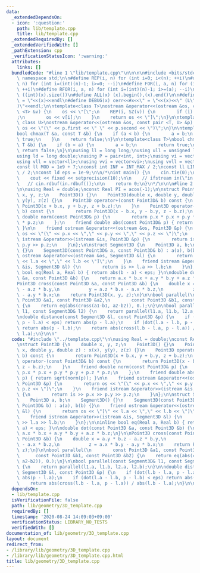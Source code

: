 ```yaml
---
data:
  _extendedDependsOn:
  - icon: ':question:'
    path: lib/template.cpp
    title: lib/template.cpp
  _extendedRequiredBy: []
  _extendedVerifiedWith: []
  _pathExtension: cpp
  _verificationStatusIcon: ':warning:'
  attributes:
    links: []
  bundledCode: "#line 1 \"lib/template.cpp\"\n\n\n\n#include <bits/stdc++.h>\n\nusing\
    \ namespace std;\n\n#define REP(i, n) for (int i=0; i<(n); ++i)\n#define RREP(i,\
    \ n) for (int i=(int)(n)-1; i>=0; --i)\n#define FOR(i, a, n) for (int i=(a); i<(n);\
    \ ++i)\n#define RFOR(i, a, n) for (int i=(int)(n)-1; i>=(a); --i)\n\n#define SZ(x)\
    \ ((int)(x).size())\n#define ALL(x) (x).begin(),(x).end()\n\n#define DUMP(x) cerr<<#x<<\"\
    \ = \"<<(x)<<endl\n#define DEBUG(x) cerr<<#x<<\" = \"<<(x)<<\" (L\"<<__LINE__<<\"\
    )\"<<endl;\n\ntemplate<class T>\nostream &operator<<(ostream &os, const vector\
    \ <T> &v) {\n    os << \"[\";\n    REP(i, SZ(v)) {\n        if (i) os << \", \"\
    ;\n        os << v[i];\n    }\n    return os << \"]\";\n}\n\ntemplate<class T,\
    \ class U>\nostream &operator<<(ostream &os, const pair <T, U> &p) {\n    return\
    \ os << \"(\" << p.first << \" \" << p.second << \")\";\n}\n\ntemplate<class T>\n\
    bool chmax(T &a, const T &b) {\n    if (a < b) {\n        a = b;\n        return\
    \ true;\n    }\n    return false;\n}\n\ntemplate<class T>\nbool chmin(T &a, const\
    \ T &b) {\n    if (b < a) {\n        a = b;\n        return true;\n    }\n   \
    \ return false;\n}\n\nusing ll = long long;\nusing ull = unsigned long long;\n\
    using ld = long double;\nusing P = pair<int, int>;\nusing vi = vector<int>;\n\
    using vll = vector<ll>;\nusing vvi = vector<vi>;\nusing vvll = vector<vll>;\n\n\
    const ll MOD = 1e9 + 7;\nconst int INF = INT_MAX / 2;\nconst ll LINF = LLONG_MAX\
    \ / 2;\nconst ld eps = 1e-9;\n\n/*\nint main() {\n    cin.tie(0);\n    ios::sync_with_stdio(false);\n\
    \    cout << fixed << setprecision(10);\n\n    // ifstream in(\"in.txt\");\n \
    \   // cin.rdbuf(in.rdbuf());\n\n    return 0;\n}\n*/\n\n\n#line 2 \"lib/geometry/3D_template.cpp\"\
    \n\nusing Real = double;\nconst Real PI = acos(-1);\n\nstruct Point3D {\n    double\
    \ x, y, z;\n    Point3D() {}\n    Point3D(double x, double y, double z) : x(x),\
    \ y(y), z(z) {}\n    Point3D operator+(const Point3D& b) const {\n        return\
    \ Point3D(x + b.x, y + b.y, z + b.z);\n    }\n    Point3D operator-(const Point3D&\
    \ b) const {\n        return Point3D(x - b.x, y - b.y, z - b.z);\n    }\n    friend\
    \ double norm(const Point3D& p) {\n        return p.x * p.x + p.y * p.y + p.z\
    \ * p.z;\n    };\n    friend double abs(const Point3D& p) { return sqrt(norm(p));\
    \ }\n\n    friend ostream &operator<<(ostream &os, Point3D &p) {\n        return\
    \ os << \"(\" << p.x << \",\" << p.y << \",\" << p.z << \")\";\n    }\n    friend\
    \ istream &operator>>(istream &is, Point3D &p) {\n        return is >> p.x >>\
    \ p.y >> p.z;\n    }\n};\n\nstruct Segment3D {\n    Point3D a, b;\n    Segment3D()\
    \ {}\n    Segment3D(const Point3D& a, const Point3D& b) : a(a), b(b) {}\n    friend\
    \ ostream &operator<<(ostream &os, Segment3D &l) {\n        return os << \"[\"\
    \ << l.a << \",\" << l.b << \"]\";\n    }\n    friend istream &operator>>(istream\
    \ &is, Segment3D &l) {\n        return is >> l.a >> l.b;\n    }\n};\n\ninline\
    \ bool eq(Real a, Real b) { return abs(b - a) < eps; }\n\ndouble dot(const Point3D\
    \ &a, const Point3D &b) {\n    return a.x * b.x + a.y * b.y + a.z * b.z;\n}\n\n\
    Point3D cross(const Point3D &a, const Point3D &b) {\n    double x = a.y * b.z\
    \ - a.z * b.y,\n           y = a.z * b.x - a.x * b.z,\n           z = a.x * b.y\
    \ - a.y * b.x;\n    return Point3D(x, y, z);\n}\n\nbool parallel(\n        const\
    \ Point3D &a1, const Point3D &a2,\n        const Point3D &b1, const Point3D &b2)\
    \ {\n    return eq(abs(cross(a1-b1, a2-b2)), 0.);\n}\n\nbool parallel(const Segment3D&\
    \ l1, const Segment3D& l2) {\n    return parallel(l1.a, l1.b, l2.a, l2.b);\n}\n\
    \ndouble distance(const Segment3D &l, const Point3D &p) {\n    if (dot(l.b - l.a,\
    \ p - l.a) < eps) return abs(p - l.a);\n    if (dot(l.a - l.b, p - l.b) < eps)\
    \ return abs(p - l.b);\n    return abs(cross(l.b - l.a, p - l.a)) / abs(l.b -\
    \ l.a);\n}\n\n"
  code: "#include \"../template.cpp\"\n\nusing Real = double;\nconst Real PI = acos(-1);\n\
    \nstruct Point3D {\n    double x, y, z;\n    Point3D() {}\n    Point3D(double\
    \ x, double y, double z) : x(x), y(y), z(z) {}\n    Point3D operator+(const Point3D&\
    \ b) const {\n        return Point3D(x + b.x, y + b.y, z + b.z);\n    }\n    Point3D\
    \ operator-(const Point3D& b) const {\n        return Point3D(x - b.x, y - b.y,\
    \ z - b.z);\n    }\n    friend double norm(const Point3D& p) {\n        return\
    \ p.x * p.x + p.y * p.y + p.z * p.z;\n    };\n    friend double abs(const Point3D&\
    \ p) { return sqrt(norm(p)); }\n\n    friend ostream &operator<<(ostream &os,\
    \ Point3D &p) {\n        return os << \"(\" << p.x << \",\" << p.y << \",\" <<\
    \ p.z << \")\";\n    }\n    friend istream &operator>>(istream &is, Point3D &p)\
    \ {\n        return is >> p.x >> p.y >> p.z;\n    }\n};\n\nstruct Segment3D {\n\
    \    Point3D a, b;\n    Segment3D() {}\n    Segment3D(const Point3D& a, const\
    \ Point3D& b) : a(a), b(b) {}\n    friend ostream &operator<<(ostream &os, Segment3D\
    \ &l) {\n        return os << \"[\" << l.a << \",\" << l.b << \"]\";\n    }\n\
    \    friend istream &operator>>(istream &is, Segment3D &l) {\n        return is\
    \ >> l.a >> l.b;\n    }\n};\n\ninline bool eq(Real a, Real b) { return abs(b -\
    \ a) < eps; }\n\ndouble dot(const Point3D &a, const Point3D &b) {\n    return\
    \ a.x * b.x + a.y * b.y + a.z * b.z;\n}\n\nPoint3D cross(const Point3D &a, const\
    \ Point3D &b) {\n    double x = a.y * b.z - a.z * b.y,\n           y = a.z * b.x\
    \ - a.x * b.z,\n           z = a.x * b.y - a.y * b.x;\n    return Point3D(x, y,\
    \ z);\n}\n\nbool parallel(\n        const Point3D &a1, const Point3D &a2,\n  \
    \      const Point3D &b1, const Point3D &b2) {\n    return eq(abs(cross(a1-b1,\
    \ a2-b2)), 0.);\n}\n\nbool parallel(const Segment3D& l1, const Segment3D& l2)\
    \ {\n    return parallel(l1.a, l1.b, l2.a, l2.b);\n}\n\ndouble distance(const\
    \ Segment3D &l, const Point3D &p) {\n    if (dot(l.b - l.a, p - l.a) < eps) return\
    \ abs(p - l.a);\n    if (dot(l.a - l.b, p - l.b) < eps) return abs(p - l.b);\n\
    \    return abs(cross(l.b - l.a, p - l.a)) / abs(l.b - l.a);\n}\n\n"
  dependsOn:
  - lib/template.cpp
  isVerificationFile: false
  path: lib/geometry/3D_template.cpp
  requiredBy: []
  timestamp: '2020-08-24 14:09:03+09:00'
  verificationStatus: LIBRARY_NO_TESTS
  verifiedWith: []
documentation_of: lib/geometry/3D_template.cpp
layout: document
redirect_from:
- /library/lib/geometry/3D_template.cpp
- /library/lib/geometry/3D_template.cpp.html
title: lib/geometry/3D_template.cpp
---
```

